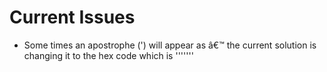 # Current Issues
- Some times an apostrophe (') will appear as â€™ the current solution is
changing it to the hex code which is '''&#x27;'''
